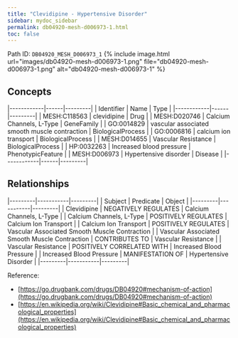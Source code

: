```yaml
---
title: "Clevidipine - Hypertensive Disorder"
sidebar: mydoc_sidebar
permalink: db04920-mesh-d006973-1.html
toc: false 
---
```



Path ID: `DB04920_MESH_D006973_1`
{% include image.html url="images/db04920-mesh-d006973-1.png" file="db04920-mesh-d006973-1.png" alt="db04920-mesh-d006973-1" %}

## Concepts

|------------|------|---------|
| Identifier | Name | Type    |
|------------|------|---------|
| MESH:C118563 | clevidipine | Drug |
| MESH:D020746 | Calcium Channels, L-Type | GeneFamily |
| GO:0014829 | vascular associated smooth muscle contraction | BiologicalProcess |
| GO:0006816 | calcium ion transport | BiologicalProcess |
| MESH:D014655 | Vascular Resistance | BiologicalProcess |
| HP:0032263 | Increased blood pressure | PhenotypicFeature |
| MESH:D006973 | Hypertensive disorder | Disease |
|------------|------|---------|

## Relationships

|---------|-----------|---------|
| Subject | Predicate | Object  |
|---------|-----------|---------|
| Clevidipine | NEGATIVELY REGULATES | Calcium Channels, L-Type |
| Calcium Channels, L-Type | POSITIVELY REGULATES | Calcium Ion Transport |
| Calcium Ion Transport | POSITIVELY REGULATES | Vascular Associated Smooth Muscle Contraction |
| Vascular Associated Smooth Muscle Contraction | CONTRIBUTES TO | Vascular Resistance |
| Vascular Resistance | POSITIVELY CORRELATED WITH | Increased Blood Pressure |
| Increased Blood Pressure | MANIFESTATION OF | Hypertensive Disorder |
|---------|-----------|---------|

Reference: 
  - [https://go.drugbank.com/drugs/DB04920#mechanism-of-action](https://go.drugbank.com/drugs/DB04920#mechanism-of-action)
  - [https://en.wikipedia.org/wiki/Clevidipine#Basic_chemical_and_pharmacological_properties](https://en.wikipedia.org/wiki/Clevidipine#Basic_chemical_and_pharmacological_properties)

